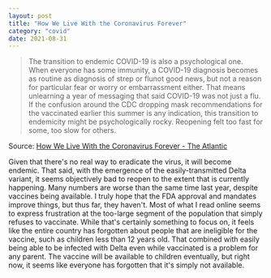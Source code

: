 ```yaml
---
layout: post
title: "How We Live With the Coronavirus Forever"
category: "covid"
date: 2021-08-31
---
```


> The transition to endemic COVID-19 is also a psychological one. When everyone has some immunity, a COVID-19 diagnosis becomes as routine as diagnosis of strep or flunot good news, but not a reason for particular fear or worry or embarrassment either. That means unlearning a year of messaging that said COVID-19 was not just a flu. If the confusion around the CDC dropping mask recommendations for the vaccinated earlier this summer is any indication, this transition to endemicity might be psychologically rocky. Reopening felt too fast for some, too slow for others.

Source: [How We Live With the Coronavirus Forever - The Atlantic](https://www.theatlantic.com/science/archive/2021/08/how-we-live-coronavirus-forever/619783/)

Given that there's no real way to eradicate the virus, it will become endemic.  That said, with the emergence of the easily-transmitted Delta variant, it seems objectively bad to reopen to the extent that is currently happening.  Many numbers are worse than the same time last year, despite vaccines being available.  I truly hope that the FDA approval and mandates improve things, but thus far, they haven't.  Most of what I read online seems to express frustration at the too-large segment of the population that simply refuses to vaccinate.  While that's certainly something to focus on, it feels like the entire country has forgotten about people that are ineligible for the vaccine, such as children less than 12 years old.  That combined with easily being able to be infected with Delta even while vaccinated is a problem for any parent.  The vaccine will be available to children eventually, but right now, it seems like everyone has forgotten that it's simply not available.
